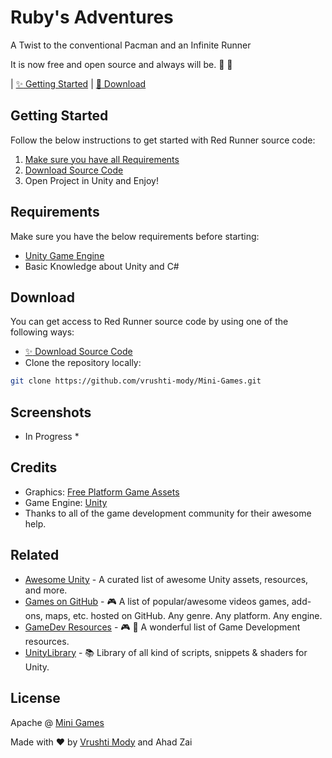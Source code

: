 # Ruby's Adventures

A Twist to the conventional Pacman and an Infinite Runner

It is now free and open source and always will be. :clap: :tada:

| [:sparkles: Getting Started](#getting-started) | [:rocket: Download](#download) 


## Getting Started

Follow the below instructions to get started with Red Runner source code:

1. [Make sure you have all Requirements](#requirements)
2. [Download Source Code](#download)
3. Open Project in Unity and Enjoy!

## Requirements

Make sure you have the below requirements before starting:

- [Unity Game Engine](https://unity3d.com)
- Basic Knowledge about Unity and C#

## Download

You can get access to Red Runner source code by using one of the following ways:

- [:sparkles: Download Source Code](https://github.com/vrushti-mody/Mini-Games/archive/master.zip)
- Clone the repository locally:

```bash
git clone https://github.com/vrushti-mody/Mini-Games.git
```

## Screenshots

* In Progress *

## Credits

- Graphics: [Free Platform Game Assets](https://bayat.itch.io/platform-game-assets)
- Game Engine: [Unity](https://unity3d.com/)
- Thanks to all of the game development community for their awesome help.

## Related

- [Awesome Unity](https://github.com/RyanNielson/awesome-unity) - A curated list of awesome Unity assets, resources, and more.
- [Games on GitHub](https://github.com/leereilly/games/) - 🎮 A list of popular/awesome videos games, add-ons, maps, etc. hosted on GitHub. Any genre. Any platform. Any engine.
- [GameDev Resources](https://github.com/Kavex/GameDev-Resources) - 🎮 🎲 A wonderful list of Game Development resources.
- [UnityLibrary](https://github.com/UnityCommunity/UnityLibrary) - 📚 Library of all kind of scripts, snippets & shaders for Unity.



## License

Apache @ [Mini Games](https://github.com/vrushti-mody/Mini-Games)

Made with :heart: by [Vrushti Mody](https://github.com/vrushti-mody) and Ahad Zai
